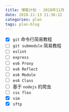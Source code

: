 ```yaml
---
title: 博客计划 · 2018年11月
date: 2018-11-13 11:36:12
categories: plan
tags: plan-blog
---
```


- [x] `git` 命令行简易教程
- [ ] `git submodule` 简易教程
- [ ] `eslint`
- [ ] `express`
- [ ] `es6 Proxy`
- [ ] `es6 Reflect`
- [ ] `es6 Module`
- [ ] `es6 Class`
- [ ] 基于 `nodejs` 的爬虫
- [ ] `css flex`
- [x] `vim`
- [x] `sftp`
